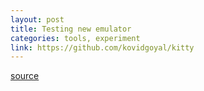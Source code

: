 ```yaml
---
layout: post
title: Testing new emulator
categories: tools, experiment
link: https://github.com/kovidgoyal/kitty
---
```



[source](https://github.com/kovidgoyal/kitty)
